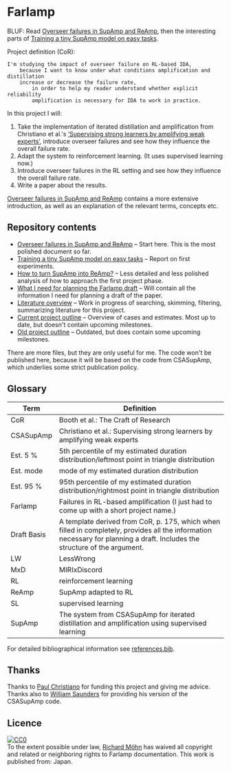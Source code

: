 # Farlamp

BLUF: Read [Overseer failures in SupAmp and ReAmp](overfail2.pdf), then the
interesting parts of [Training a tiny SupAmp model on easy
tasks](tiny-supfail.pdf).

Project definition (CoR):

```
I'm studying the impact of overseer failure on RL-based IDA,
    because I want to know under what conditions amplification and distillation
    increase or decrease the failure rate,
        in order to help my reader understand whether explicit reliability
        amplification is necessary for IDA to work in practice.
```

In this project I will:

1. Take the implementation of iterated distillation and amplification from
   Christiano et al.'s [‘Supervising strong learners by amplifying weak
   experts’](https://arxiv.org/abs/1810.08575), introduce overseer failures and
   see how they influence the overall failure rate.
2. Adapt the system to reinforcement learning. (It uses supervised learning
   now.)
2. Introduce overseer failures in the RL setting and see how they influence the
   overall failure rate.
3. Write a paper about the results.

[Overseer failures in SupAmp and ReAmp](overfail2.pdf) contains a more extensive
introduction, as well as an explanation of the relevant terms, concepts etc.


## Repository contents

- [Overseer failures in SupAmp and ReAmp](overfail2.pdf) – Start here. This is
  the most polished document so far.
- [Training a tiny SupAmp model on easy tasks](tiny-supfail.pdf) – Report on
  first experiments.
- [How to turn SupAmp into ReAmp?](supamp-reamp.pdf) – Less detailed and less
  polished analysis of how to approach the first project phase.
- [What I need for planning the Farlamp draft](draft-basis.pdf) – Will contain
  all the information I need for planning a draft of the paper.
- [Literature overview](literature.pdf) – Work in progress of searching,
  skimming, filtering, summarizing literature for this project.
- [Current project outline](farlamp-fogbugz-plan.png) – Overview of cases and
  estimates. Most up to date, but doesn't contain upcoming milestones.
- [Old project outline](farlamp-omniplan.pdf) – Outdated, but does contain
  some upcoming milestones.

There are more files, but they are only useful for me. The code won't be
published here, because it will be based on the code from CSASupAmp, which
underlies some strict publication policy.


## Glossary

| Term          | Definition
| ------------- | ----------
| CoR           | Booth et al.: The Craft of Research
| CSASupAmp     | Christiano et al.: Supervising strong learners by amplifying weak experts
| Est. 5 %      | 5th percentile of my estimated duration distribution/leftmost point in triangle distribution
| Est. mode     | mode of my estimated duration distribution
| Est. 95 %     | 95th percentile of my estimated duration distribution/rightmost point in triangle distribution
| Farlamp       | Failures in RL-based amplification (I just had to come up with a short project name.)
| Draft Basis   | A template derived from CoR, p. 175, which when filled in completely, provides all the information necessary for planning a draft. Includes the structure of the argument.
| LW            | LessWrong
| MxD           | MIRIxDiscord
| RL            | reinforcement learning
| ReAmp         | SupAmp adapted to RL
| SL            | supervised learning
| SupAmp        | The system from CSASupAmp for iterated distillation and amplification using supervised learning

For detailed bibliographical information see [references.bib](references.bib).


## Thanks

Thanks to [Paul Christiano](https://paulfchristiano.com/) for funding this
project and giving me advice. Thanks also to [William
Saunders](http://williamsaunders.net/) for providing his version of the
CSASupAmp code.


## Licence

<p xmlns:dct="http://purl.org/dc/terms/" xmlns:vcard="http://www.w3.org/2001/vcard-rdf/3.0#">
  <a rel="license"
     href="http://creativecommons.org/publicdomain/zero/1.0/">
    <img src="http://i.creativecommons.org/p/zero/1.0/88x31.png" style="border-style: none;" alt="CC0" />
  </a>
  <br />
  To the extent possible under law,
  <a rel="dct:publisher"
     href="https://rmoehn.wordpress.com">
    <span property="dct:title">Richard Möhn</span></a>
  has waived all copyright and related or neighboring rights to
  <span property="dct:title">Farlamp documentation</span>.
This work is published from:
<span property="vcard:Country" datatype="dct:ISO3166"
      content="JP" about="https://rmoehn.wordpress.com">
  Japan</span>.
</p>
